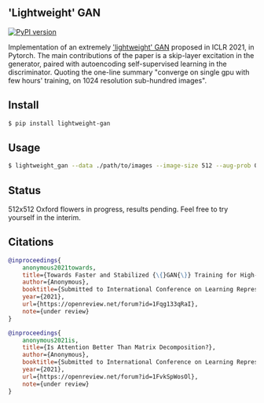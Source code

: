 ## 'Lightweight' GAN

[![PyPI version](https://badge.fury.io/py/lightweight-gan.svg)](https://badge.fury.io/py/lightweight-gan)

Implementation of an extremely <a href="https://openreview.net/forum?id=1Fqg133qRaI">'lightweight' GAN</a> proposed in ICLR 2021, in Pytorch. The main contributions of the paper is a skip-layer excitation in the generator, paired with autoencoding self-supervised learning in the discriminator. Quoting the one-line summary "converge on single gpu with few hours' training, on 1024 resolution sub-hundred images".

## Install

```bash
$ pip install lightweight-gan
```

## Usage

```bash
$ lightweight_gan --data ./path/to/images --image-size 512 --aug-prob 0.2
```

## Status

512x512 Oxford flowers in progress, results pending. Feel free to try yourself in the interim.

## Citations

```bibtex
@inproceedings{
    anonymous2021towards,
    title={Towards Faster and Stabilized {\{}GAN{\}} Training for High-fidelity Few-shot Image Synthesis},
    author={Anonymous},
    booktitle={Submitted to International Conference on Learning Representations},
    year={2021},
    url={https://openreview.net/forum?id=1Fqg133qRaI},
    note={under review}
}
```

```bibtex
@inproceedings{
    anonymous2021is,
    title={Is Attention Better Than Matrix Decomposition?},
    author={Anonymous},
    booktitle={Submitted to International Conference on Learning Representations},
    year={2021},
    url={https://openreview.net/forum?id=1FvkSpWosOl},
    note={under review}
}
```
